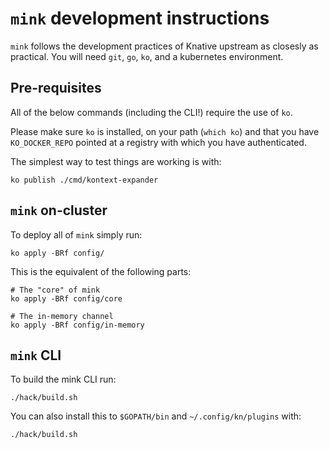 # `mink` development instructions

`mink` follows the development practices of Knative upstream as closesly as
practical. You will need `git`, `go`, `ko`, and a kubernetes environment.

## Pre-requisites

All of the below commands (including the CLI!) require the use of `ko`.

Please make sure `ko` is installed, on your path (`which ko`) and that you have
`KO_DOCKER_REPO` pointed at a registry with which you have authenticated.

The simplest way to test things are working is with:

```shell
ko publish ./cmd/kontext-expander
```

## `mink` on-cluster

To deploy all of `mink` simply run:

```shell
ko apply -BRf config/
```

This is the equivalent of the following parts:

```shell
# The "core" of mink
ko apply -BRf config/core

# The in-memory channel
ko apply -BRf config/in-memory
```

## `mink` CLI

To build the mink CLI run:

```shell
./hack/build.sh
```

You can also install this to `$GOPATH/bin` and `~/.config/kn/plugins` with:

```shell
./hack/build.sh
```
